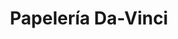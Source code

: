 ---
title: "Papelería Da-Vinci"
url: /ciudad-de-mexico/papeleria-da-vinci/
shop: material de oficina
---
